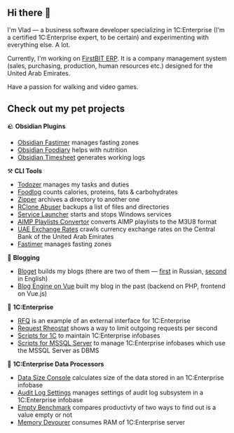 ## Hi there 👋

I'm Vlad — a business software developer specializing in 1C:Enterprise (I'm a certified 1C:Enterprise expert, to be certain) and experimenting with everything else. A lot.

Currently, I'm working on [FirstBIT ERP](https://firstbit.ae/). It is a company management system (sales, purchasing, production, human resources etc.) designed for the United Arab Emirates.

Have a passion for walking and video games.

## Check out my pet projects

🪨 **Obsidian Plugins**

- [Obsidian Fastimer](https://github.com/vkostyanetsky/ObsidianFastimer) manages fasting zones
- [Obsidian Foodiary](https://github.com/vkostyanetsky/ObsidianFoodiary) helps with nutrition
- [Obsidian Timesheet](https://github.com/vkostyanetsky/ObsidianTimesheet) generates working logs

⚒️ **CLI Tools**

- [Todozer](https://github.com/vkostyanetsky/Todozer) manages my tasks and duties
- [Foodlog](https://github.com/vkostyanetsky/Foodlog) counts calories, proteins, fats & carbohydrates
- [Zipper](https://github.com/vkostyanetsky/Zipper) archives a directory to another one
- [RClone Abuser](https://github.com/vkostyanetsky/RCloneAbuser) backups a list of files and directories
- [Service Launcher](https://github.com/vkostyanetsky/ServiceLauncher) starts and stops Windows services
- [AIMP Playlists Convertor](https://github.com/vkostyanetsky/AIMPPlaylistsConvertor) converts AIMP playlists to the M3U8 format
- [UAE Exchange Rates](https://github.com/vkostyanetsky/UAECBExchangeRates) crawls currency exchange rates on the Central Bank of the United Arab Emirates
- [Fastimer](https://github.com/vkostyanetsky/Fastimer) manages fasting zones

💬 **Blogging**

- [Bloget](https://github.com/vkostyanetsky/Bloget) builds my blogs (there are two of them — [first](https://kostyanetsky.ru) in Russian, [second](https://kostyanetsky.me) in English)
- [Blog Engine on Vue](https://github.com/vkostyanetsky/BlogEngineOnVue) built my blog in the past (backend on PHP, frontend on Vue.js)

🏢 **1C:Enterprise**

- [RFQ](https://github.com/vkostyanetsky/RFQ) is an example of an external interface for 1C:Enterprise
- [Request Rheostat](https://github.com/vkostyanetsky/RequestRheostat) shows a way to limit outgoing requests per second
- [Scripts for 1C](https://github.com/vkostyanetsky/ScriptsFor1C) to maintain 1C:Enterprise infobases
- [Scripts for MSSQL Server](https://github.com/vkostyanetsky/ScriptsForMSSQLServer) to manage 1C:Enterprise infobases which use the MSSQL Server as DBMS

🚀 **1C:Enterprise Data Processors**

- [Data Size Console](https://github.com/vkostyanetsky/DataSizeConsole) calculates size of the data stored in an 1C:Enterprise infobase
- [Audit Log Settings](https://github.com/vkostyanetsky/AuditLogSettings) manages settings of audit log subsystem in a 1C:Enterprise infobase
- [Empty Benchmark](https://github.com/vkostyanetsky/EmptyBenchmark) compares productivty of two ways to find out is a value empty or not
- [Memory Devourer](https://github.com/vkostyanetsky/MemoryDevourer) consumes RAM of 1C:Enterprise server
